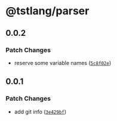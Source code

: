 # @tstlang/parser

## 0.0.2

### Patch Changes

-   reserve some variable names ([`5c8f02e`](https://github.com/ghostdevv/tst/commit/5c8f02ebac7d655ab771d1bf19f995c26cb9f29f))

## 0.0.1

### Patch Changes

-   add git info ([`3e429bf`](https://github.com/ghostdevv/tst/commit/3e429bf60a5688cf05579e0defea38cdde22cfd2))

